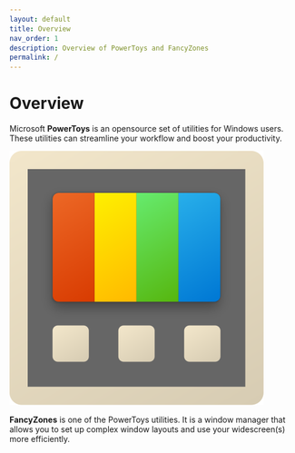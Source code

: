 ```yaml
---
layout: default
title: Overview
nav_order: 1
description: Overview of PowerToys and FancyZones
permalink: /
---
```


# Overview

Microsoft **PowerToys** is an opensource set of utilities for Windows users. These utilities can streamline your workflow and boost your productivity. 

![PowerToys logo](images/2020_PowerToys_Icon.svg)

**FancyZones** is one of the PowerToys utilities. It is a window manager that allows you to set up complex window layouts and use your widescreen(s) more efficiently.  






   


